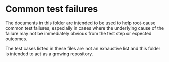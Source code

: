 # Common test failures

The documents in this folder are intended to be used to help root-cause common test failures, especially in cases where the underlying cause of the failure may not be immediately obvious from the test step or expected outcomes.

The test cases listed in these files are not an exhaustive list and this folder is intended to act as a growing repository.

